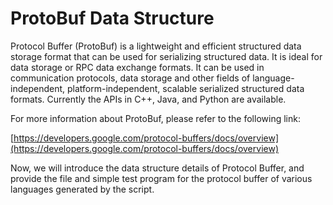 # ProtoBuf Data Structure

Protocol Buffer \(ProtoBuf\) is a lightweight and efficient structured data storage format that can be used for serializing structured data. It is ideal for data storage or RPC data exchange formats. It can be used in communication protocols, data storage and other fields of language-independent, platform-independent, scalable serialized structured data formats. Currently the APIs in C++, Java, and Python are available.

For more information about ProtoBuf, please refer to the following link:

[https://developers.google.com/protocol-buffers/docs/overview](https://developers.google.com/protocol-buffers/docs/overview)

Now, we will introduce the data structure details of Protocol Buffer, and provide the file and simple test program for the protocol buffer of various languages ​​generated by the script.

